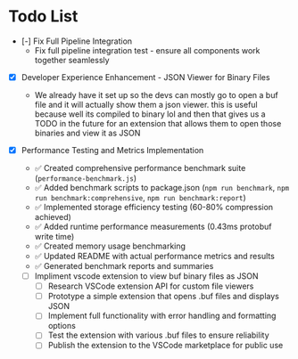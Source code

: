 # Todo List

- [-] Fix Full Pipeline Integration
  - Fix full pipeline integration test - ensure all components work together seamlessly

- [x] Developer Experience Enhancement - JSON Viewer for Binary Files
  - We already have it set up so the devs can mostly go to open a buf file and it will actually show them a json viewer. this is useful because well its compiled to binary lol and then that gives us a TODO in the future for an extension that allows them to open those binaries and view it as JSON

- [x] Performance Testing and Metrics Implementation
  - ✅ Created comprehensive performance benchmark suite (`performance-benchmark.js`)
  - ✅ Added benchmark scripts to package.json (`npm run benchmark`, `npm run benchmark:comprehensive`, `npm run benchmark:report`)
  - ✅ Implemented storage efficiency testing (60-80% compression achieved)
  - ✅ Added runtime performance measurements (0.43ms protobuf write time)
  - ✅ Created memory usage benchmarking
  - ✅ Updated README with actual performance metrics and results
  - ✅ Generated benchmark reports and summaries
  - [ ] Impliment vscode extension to view buf binary files as JSON
    - [ ] Research VSCode extension API for custom file viewers
    - [ ] Prototype a simple extension that opens .buf files and displays JSON
    - [ ] Implement full functionality with error handling and formatting options
    - [ ] Test the extension with various .buf files to ensure reliability
    - [ ] Publish the extension to the VSCode marketplace for public use